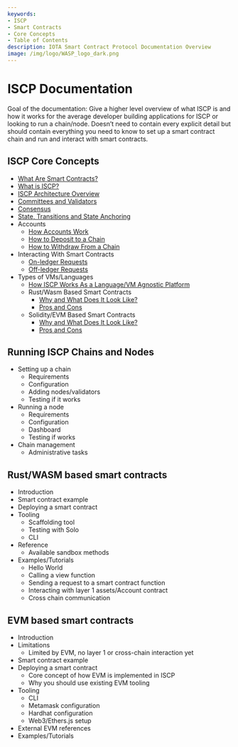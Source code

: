 ```yaml
---
keywords:
- ISCP
- Smart Contracts
- Core Concepts
- Table of Contents
description: IOTA Smart Contract Protocol Documentation Overview
image: /img/logo/WASP_logo_dark.png
---
```


# ISCP Documentation

Goal of the documentation: Give a higher level overview of what ISCP is and how it works for the average developer building applications for ISCP or looking to run a chain/node. Doesn’t need to contain every explicit detail but should contain everything you need to know to set up a smart contract chain and run and interact with smart contracts.

## ISCP Core Concepts

- [What Are Smart Contracts?](/docs/guide/core_concepts/smart-contracts)
- [What is ISCP?](/docs/guide/core_concepts/iscp)
- [ISCP Architecture Overview](/docs/guide/core_concepts/iscp-architecture)
- [Committees and Validators](/docs/guide/core_concepts/validators)
- [Consensus](/docs/guide/core_concepts/consensus)
- [State, Transitions and State Anchoring](/docs/guide/core_concepts/states)
- Accounts
    - [How Accounts Work](/docs/guide/core_concepts/accounts/how-accounts-work)
    - [How to Deposit to a Chain](/docs/guide/core_concepts/accounts/how-to-deposit-to-a-chain)
    - [How to Withdraw From a Chain](/docs/guide/core_concepts/accounts/how-to-withdraw-from-a-chain)
- Interacting With Smart Contracts
    - [On-ledger Requests](/docs/guide/core_concepts/smartcontract-interaction/on-ledger-requests)
    - [Off-ledger Requests](/docs/guide/core_concepts/smartcontract-interaction/on-ledger-requests)
- Types of VMs/Languages
    - [How ISCP Works As a Language/VM Agnostic Platform](/docs/guide/core_concepts/vm-types/iscp-vm)
    - Rust/Wasm Based Smart Contracts
        - [Why and What Does It Look Like?](/docs/guide/core_concepts/vm-types/rust-wasm)
        - [Pros and Cons](/docs/guide/core_concepts/vm-types/rust-wasm)
    - Solidity/EVM Based Smart Contracts
        - [Why and What Does It Look Like?](/docs/guide/core_concepts/vm-types/evm)
        - [Pros and Cons](/docs/guide/core_concepts/vm-types/evm)

## Running ISCP Chains and Nodes

- Setting up a chain
    - Requirements
    - Configuration
    - Adding nodes/validators
    - Testing if it works
- Running a node
    - Requirements
    - Configuration
    - Dashboard
    - Testing if works
- Chain management
    - Administrative tasks


## Rust/WASM based smart contracts

- Introduction
- Smart contract example
- Deploying a smart contract
- Tooling
    - Scaffolding tool
    - Testing with Solo
    - CLI
- Reference
    - Available sandbox methods
- Examples/Tutorials
    - Hello World
    - Calling a view function
    - Sending a request to a smart contract function
    - Interacting with layer 1 assets/Account contract
    - Cross chain communication

## EVM based smart contracts

- Introduction
- Limitations
    - Limited by EVM, no layer 1 or cross-chain interaction yet
- Smart contract example
- Deploying a smart contract
    - Core concept of how EVM is implemented in ISCP
    - Why you should use existing EVM tooling
- Tooling
    - CLI
    - Metamask configuration
    - Hardhat configuration
    - Web3/Ethers.js setup
- External EVM references
- Examples/Tutorials

